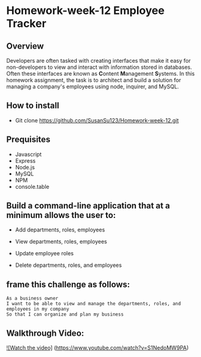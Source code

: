 # Homework-week-12 Employee Tracker

## Overview

Developers are often tasked with creating interfaces that make it easy for non-developers to view and interact with information stored in databases. Often these interfaces are known as **C**ontent **M**anagement **S**ystems. In this homework assignment, the task is to architect and build a solution for managing a company's employees using node, inquirer, and MySQL.

## How to install

* Git clone https://github.com/SusanSu123/Homework-week-12.git

## Prequisites

*  Javascript
*  Express
*  Node.js
*  MySQL
*  NPM
* console.table

## Build a command-line application that at a minimum allows the user to:

  * Add departments, roles, employees

  * View departments, roles, employees

  * Update employee roles

  * Delete departments, roles, and employees

 

## frame this challenge as follows:

```
As a business owner
I want to be able to view and manage the departments, roles, and employees in my company
So that I can organize and plan my business

```


## Walkthrough Video: 



[![Watch the video]](https://www.youtube.com/watch?v=S1NedoMW9PA)  (https://www.youtube.com/watch?v=S1NedoMW9PA)



